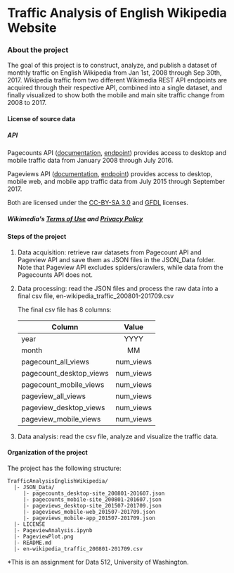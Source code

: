 # Traffic Analysis of English Wikipedia Website

### About the project
The goal of this project is to construct, analyze, and publish a dataset of monthly traffic on English Wikipedia from Jan 1st, 2008 through Sep 30th, 2017. Wikipedia traffic from two different Wikimedia REST API endpoints are acquired through their respective API, combined into a single dataset, and finally visualized to show both the mobile and main site traffic change from 2008 to 2017.

#### License of source data
##### API

Pagecounts API ([documentation](https://wikitech.wikimedia.org/wiki/Analytics/AQS/Legacy_Pagecounts), [endpoint](https://wikimedia.org/api/rest_v1/#!/Pagecounts_data_(legacy)/get_metrics_legacy_pagecounts_aggregate_project_access_site_granularity_start_end)) provides access to desktop and mobile traffic data from January 2008 through July 2016.

Pageviews API ([documentation](https://wikitech.wikimedia.org/wiki/Analytics/AQS/Pageviews), [endpoint](https://wikimedia.org/api/rest_v1/#!/Pageviews_data/get_metrics_pageviews_aggregate_project_access_agent_granularity_start_end)) provides access to desktop, mobile web, and mobile app traffic data from July 2015 through September 2017.

Both are licensed under the [CC-BY-SA 3.0](https://creativecommons.org/licenses/by-sa/3.0/) and [GFDL](https://www.gnu.org/copyleft/fdl.html) licenses.

##### Wikimedia's [Terms of Use](https://wikimediafoundation.org/wiki/Terms_of_Use) and [Privacy Policy](https://wikimediafoundation.org/wiki/Privacy_policy)

#### Steps of the project
1. Data acquisition: retrieve raw datasets from Pagecount API and Pageview API and save them as JSON files in the JSON_Data folder. Note that Pageview API excludes spiders/crawlers, while data from the Pagecounts API does not.
    
2. Data processing: read the JSON files and process the raw data into a final csv file, en-wikipedia_traffic_200801-201709.csv
  
      The final csv file has 8 columns:

      | Column                 | Value     | 
      | -----------------------|:---------:| 
      | year                   | YYYY      |
      | month                  | MM        | 
      | pagecount_all_views    | num_views |
      | pagecount_desktop_views| num_views |
      | pagecount_mobile_views | num_views |
      | pageview_all_views     | num_views |
      | pageview_desktop_views | num_views |
      | pageview_mobile_views  | num_views |
  
3. Data analysis: read the csv file, analyze and visualize the traffic data.

#### Organization of the project

The project has the following structure:

```
TrafficAnalysisEnglishWikipedia/
  |- JSON_Data/
     |- pagecounts_desktop-site_200801-201607.json
     |- pagecounts_mobile-site_200801-201607.json 
     |- pageviews_desktop-site_201507-201709.json
     |- pageviews_mobile-web_201507-201709.json
     |- pageviews_mobile-app_201507-201709.json
  |- LICENSE
  |- PageviewAnalysis.ipynb
  |- PageviewPlot.png
  |- README.md
  |- en-wikipedia_traffic_200801-201709.csv
```
*This is an assignment for Data 512, University of Washington.

